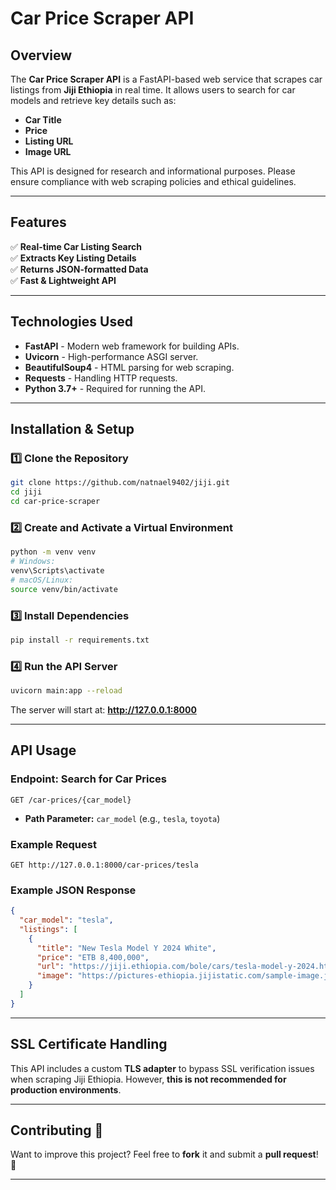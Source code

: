 # Car Price Scraper API

## Overview
The **Car Price Scraper API** is a FastAPI-based web service that scrapes car listings from **Jiji Ethiopia** in real time. It allows users to search for car models and retrieve key details such as:
- **Car Title**
- **Price**
- **Listing URL**
- **Image URL**

This API is designed for research and informational purposes. Please ensure compliance with web scraping policies and ethical guidelines.

---

## Features
✅ **Real-time Car Listing Search**  
✅ **Extracts Key Listing Details**  
✅ **Returns JSON-formatted Data**  
✅ **Fast & Lightweight API**  

---

## Technologies Used
- **FastAPI** - Modern web framework for building APIs.
- **Uvicorn** - High-performance ASGI server.
- **BeautifulSoup4** - HTML parsing for web scraping.
- **Requests** - Handling HTTP requests.
- **Python 3.7+** - Required for running the API.

---

## Installation & Setup
### 1️⃣ Clone the Repository
```bash
git clone https://github.com/natnael9402/jiji.git
cd jiji
cd car-price-scraper
```

### 2️⃣ Create and Activate a Virtual Environment
```bash
python -m venv venv
# Windows:
venv\Scripts\activate
# macOS/Linux:
source venv/bin/activate
```

### 3️⃣ Install Dependencies
```bash
pip install -r requirements.txt
```

### 4️⃣ Run the API Server
```bash
uvicorn main:app --reload
```
The server will start at: **http://127.0.0.1:8000**

---

## API Usage
### Endpoint: **Search for Car Prices**
```http
GET /car-prices/{car_model}
```
- **Path Parameter:** `car_model` (e.g., `tesla`, `toyota`)

### Example Request
```http
GET http://127.0.0.1:8000/car-prices/tesla
```

### Example JSON Response
```json
{
  "car_model": "tesla",
  "listings": [
    {
      "title": "New Tesla Model Y 2024 White",
      "price": "ETB 8,400,000",
      "url": "https://jiji.ethiopia.com/bole/cars/tesla-model-y-2024.html",
      "image": "https://pictures-ethiopia.jijistatic.com/sample-image.jpg"
    }
  ]
}
```

---

## SSL Certificate Handling
This API includes a custom **TLS adapter** to bypass SSL verification issues when scraping Jiji Ethiopia. However, **this is not recommended for production environments**.

---

## Contributing 🤝
Want to improve this project? Feel free to **fork** it and submit a **pull request**! 🚀

---

